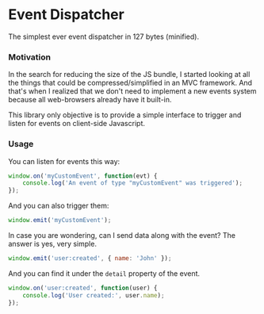 # Event Dispatcher

The simplest ever event dispatcher in 127 bytes (minified).


### Motivation

In the search for reducing the size of the JS bundle, I started looking at all
the things that could be compressed/simplified in an MVC framework. And that's
when I realized that we don't need to implement a new events system because all
web-browsers already have it built-in.

This library only objective is to provide a simple interface to trigger and
listen for events on client-side Javascript.


### Usage

You can listen for events this way:

~~~javascript
window.on('myCustomEvent', function(evt) {
    console.log('An event of type "myCustomEvent" was triggered');
});
~~~

And you can also trigger them:

~~~javascript
window.emit('myCustomEvent');
~~~

In case you are wondering, can I send data along with the event? The answer is
yes, very simple.

~~~javascript
window.emit('user:created', { name: 'John' });
~~~

And you can find it under the `detail` property of the event.

~~~javascript
window.on('user:created', function(user) {
    console.log('User created:', user.name);
});
~~~

